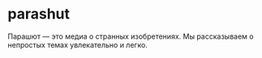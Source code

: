 # parashut
Парашют — это медиа о странных изобретениях. Мы рассказываем о непростых темах увлекательно и легко.
